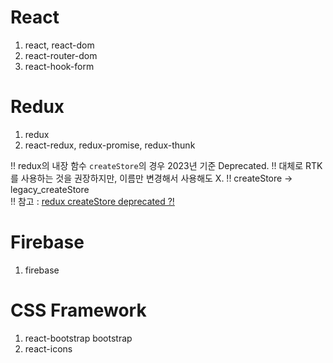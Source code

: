 # React
1. react, react-dom  
2. react-router-dom  
3. react-hook-form
  
# Redux
1. redux  
2. react-redux, redux-promise, redux-thunk  
  
!! redux의 내장 함수 `createStore`의 경우 2023년 기준 Deprecated.
!! 대체로 RTK를 사용하는 것을 권장하지만, 이름만 변경해서 사용해도 X.
!! createStore -> legacy_createStore  
!! 참고 : [redux createStore deprecated ?!](https://velog.io/@201_steve/redux-createStore-deprecated)  

# Firebase
1. firebase  

# CSS Framework
1. react-bootstrap bootstrap  
2. react-icons  